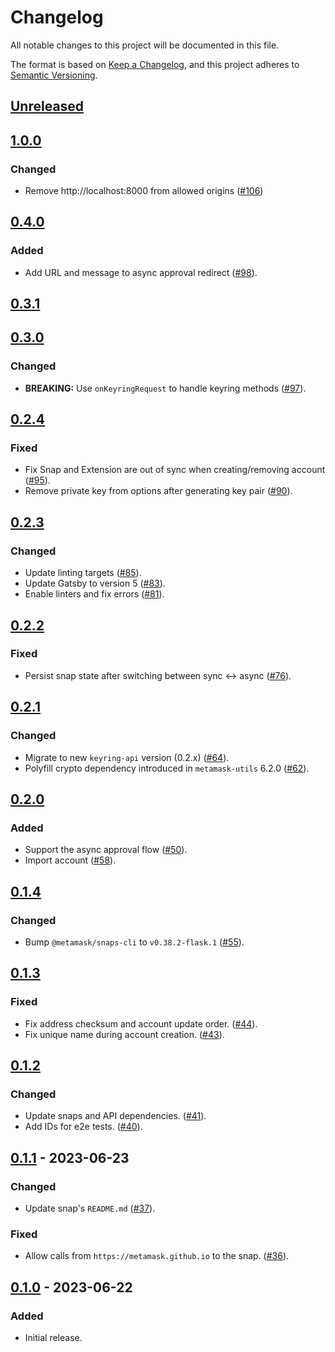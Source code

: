 # Changelog
All notable changes to this project will be documented in this file.

The format is based on [Keep a Changelog](https://keepachangelog.com/en/1.0.0/),
and this project adheres to [Semantic Versioning](https://semver.org/spec/v2.0.0.html).

## [Unreleased]

## [1.0.0]

### Changed

- Remove http://localhost:8000 from allowed origins ([#106](https://github.com/MetaMask/snap-simple-keyring/pull/106))

## [0.4.0]

### Added

- Add URL and message to async approval redirect ([#98](https://github.com/MetaMask/snap-simple-keyring/pull/98)).

## [0.3.1]

## [0.3.0]

### Changed

- **BREAKING:** Use `onKeyringRequest` to handle keyring methods ([#97](https://github.com/MetaMask/snap-simple-keyring/pull/97)).

## [0.2.4]

### Fixed

- Fix Snap and Extension are out of sync when creating/removing account ([#95](https://github.com/MetaMask/snap-simple-keyring/pull/95)).
- Remove private key from options after generating key pair ([#90](https://github.com/MetaMask/snap-simple-keyring/pull/90)).

## [0.2.3]

### Changed

- Update linting targets ([#85](https://github.com/MetaMask/snap-simple-keyring/pull/85)).
- Update Gatsby to version 5 ([#83](https://github.com/MetaMask/snap-simple-keyring/pull/83)).
- Enable linters and fix errors ([#81](https://github.com/MetaMask/snap-simple-keyring/pull/81)).

## [0.2.2]

### Fixed

- Persist snap state after switching between sync <-> async ([#76](https://github.com/MetaMask/snap-simple-keyring/pull/76)).

## [0.2.1]

### Changed

- Migrate to new `keyring-api` version (0.2.x) ([#64](https://github.com/MetaMask/snap-simple-keyring/pull/64)).
- Polyfill crypto dependency introduced in `metamask-utils` 6.2.0 ([#62](https://github.com/MetaMask/snap-simple-keyring/pull/62)).

## [0.2.0]

### Added

- Support the async approval flow ([#50](https://github.com/MetaMask/snap-simple-keyring/pull/50)).
- Import account ([#58](https://github.com/MetaMask/snap-simple-keyring/pull/58)).

## [0.1.4]

### Changed

- Bump `@metamask/snaps-cli` to `v0.38.2-flask.1` ([#55](https://github.com/MetaMask/snap-simple-keyring/pull/55)).

## [0.1.3]

### Fixed

- Fix address checksum and account update order. ([#44](https://github.com/MetaMask/snap-simple-keyring/pull/44)).
- Fix unique name during account creation. ([#43](https://github.com/MetaMask/snap-simple-keyring/pull/43)).

## [0.1.2]

### Changed

- Update snaps and API dependencies. ([#41](https://github.com/MetaMask/snap-simple-keyring/pull/41)).
- Add IDs for e2e tests. ([#40](https://github.com/MetaMask/snap-simple-keyring/pull/40)).

## [0.1.1] - 2023-06-23

### Changed

- Update snap's `README.md` ([#37](https://github.com/MetaMask/snap-simple-keyring/pull/37)).

### Fixed

- Allow calls from `https://metamask.github.io` to the snap. ([#36](https://github.com/MetaMask/snap-simple-keyring/pull/36)).

## [0.1.0] - 2023-06-22

### Added

- Initial release.

[Unreleased]: https://github.com/MetaMask/snap-simple-keyring/compare/v1.0.0...HEAD
[1.0.0]: https://github.com/MetaMask/snap-simple-keyring/compare/v0.4.0...v1.0.0
[0.4.0]: https://github.com/MetaMask/snap-simple-keyring/compare/v0.3.1...v0.4.0
[0.3.1]: https://github.com/MetaMask/snap-simple-keyring/compare/v0.3.0...v0.3.1
[0.3.0]: https://github.com/MetaMask/snap-simple-keyring/compare/v0.2.4...v0.3.0
[0.2.4]: https://github.com/MetaMask/snap-simple-keyring/compare/v0.2.3...v0.2.4
[0.2.3]: https://github.com/MetaMask/snap-simple-keyring/compare/v0.2.2...v0.2.3
[0.2.2]: https://github.com/MetaMask/snap-simple-keyring/compare/v0.2.1...v0.2.2
[0.2.1]: https://github.com/MetaMask/snap-simple-keyring/compare/v0.2.0...v0.2.1
[0.2.0]: https://github.com/MetaMask/snap-simple-keyring/compare/v0.1.4...v0.2.0
[0.1.4]: https://github.com/MetaMask/snap-simple-keyring/compare/v0.1.3...v0.1.4
[0.1.3]: https://github.com/MetaMask/snap-simple-keyring/compare/v0.1.2...v0.1.3
[0.1.2]: https://github.com/MetaMask/snap-simple-keyring/compare/v0.1.1...v0.1.2
[0.1.1]: https://github.com/MetaMask/snap-simple-keyring/compare/v0.1.0...v0.1.1
[0.1.0]: https://github.com/MetaMask/snap-simple-keyring/releases/tag/v0.1.0
